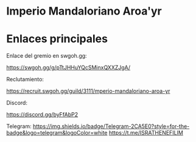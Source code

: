 
# Imperio Mandaloriano Aroa'yr


# Enlaces principales

Enlace del gremio en swgoh.gg:

https://swgoh.gg/g/pTtJHHuYQcSMinxQXXZJgA/


Reclutamiento:

https://recruit.swgoh.gg/guild/3111/mperio-mandaloriano-aroa-yr



Discord:

https://discord.gg/byFfAbP2


Telegram:
https://img.shields.io/badge/Telegram-2CA5E0?style=for-the-badge&logo=telegram&logoColor=white
https://t.me/ISRATHENEFILIM
